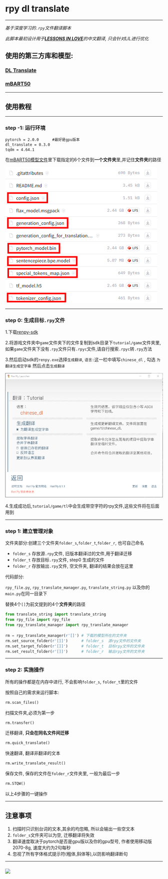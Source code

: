# rpy dl translate

---
*基于深度学习的`.rpy`文件翻译脚本*

*此脚本最初设计用于[**LESSONS IN LOVE**](https://subscribestar.adult/selebus)的中文翻译, 只会针对LIL进行优化*

## 使用的第三方库和模型:

### [DL Translate](https://github.com/xhluca/dl-translate)<br>

### [mBART50](https://huggingface.co/facebook/mbart-large-50-many-to-one-mmt)<br>

---

## 使用教程

---

### step -1: 运行环境

```
pytorch = 2.0.0      #最好是gpu版本
dl_translate = 0.3.0
tqdm = 4.64.1
```

在[mBART50模型文件](https://huggingface.co/facebook/mbart-large-50-many-to-one-mmt/tree/main)里下载指定的6个文件到**一个文件夹**里,并记住**文件夹**的路径

![](readme_imgs/model_download.png)

---

### step 0: 生成目标`.rpy`文件

1.下载[renpy-sdk](https://www.renpy.org/latest.html)

2.将游戏文件夹中`game`文件夹下的文件复制到sdk目录下`tutorial/game`文件夹里,如果`game`文件夹下没有`.rpy`文件只有`.rpyc`文件,请自行搜索`.rpyc`转`.rpy`方法

3.然后启动sdk的`renpy.exe`选择`生成翻译`, `语言:`这一栏中填写`chinese_dl` , 勾选 `为翻译生成空字串` 然后点击`生成翻译`

![img.png](readme_imgs/renpy_sdk.png)

4.生成成功后,`tutorial/game/tl`中会生成带空字符的rpy文件,这些文件将在后面用到

---

### step 1: 建立管理对象

文件夹部分:创建三个文件夹`folder_s`,`folder_t`,`folder_r`, 也可自己命名

* `folder_s` 存放源`.rpy`文件, 旧版本翻译过的文件,用于翻译迁移
* `folder_t` 存放目标`.rpy`文件, step0 生成的文件
* `folder_r` 存放输出`.rpy`文件, 空文件夹, 翻译的结果会放在这里

代码部分: 

`rpy_file.py`, `rpy_translate_manager.py`, `translate_string.py` 以及你的`main.py`在同一目录下

替换4个`[]`为前文提到的4个**文件夹**的路径

``` python
from translate_string import translate_string
from rpy_file import rpy_file
from rpy_translate_manager import rpy_translate_manager

rm = rpy_translate_manager(r'[]') # 下载的模型所在的文件夹 
rm.set_source_folder(r'[]]')      # folder_s  源rpy文件的文件夹 
rm.set_target_folder(r'[]]')      # folder_t  目标rpy文件的文件夹
rm.set_result_folder(r'[]]')      # folder_r  输出rpy文件的文件夹
```

---

### step 2: 实施操作

所有的操作都是在内存中进行, 不会影响`folder_s`, `folder_t`里的文件

按照自己的需求来运行脚本:

``` python
rm.scan_files()
```

扫描文件夹,必须为第一步

``` python
rm.transfer()
```

迁移翻译, **只会在同名文件间迁移**

``` python
rm.quick_translate()
```

快速翻译, 翻译非翻译的文本

``` python
rm.write_translate_result()
```

保存文件, 保存的文件在`folder_r`文件夹里, 一般为最后一步

``` python
rm.STQW()
```

以上4步骤的一键操作

---

## 注意事项

1. 扫描时只识别台词的文本,其余的均忽略, 所以会输出一些空文本
2. `folder_s`文件夹可以为空, 迁移翻译将失效
3. 翻译速度取决于pytorch是否是gpu版以及你的gpu型号, 作者使用移动版2070-8g, 速度大约为2句每秒
4. 忽视了所有字体格式提示符(粗体,斜体等),以防影响翻译断句

---

### [![](https://via.placeholder.com/70/0D1117/FF00FF?text=:%29)](https://subscribestar.adult/selebus)<br>